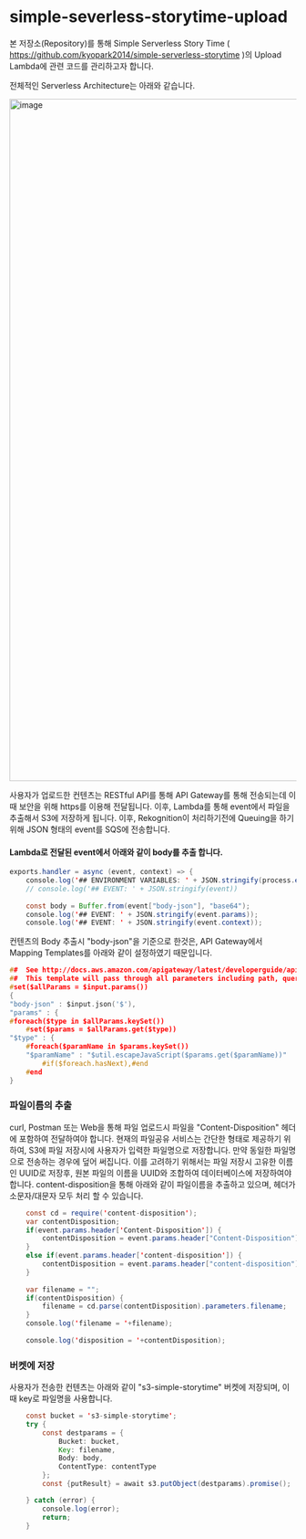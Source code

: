 # simple-severless-storytime-upload

본 저장소(Repository)를 통해 Simple Serverless Story Time ( https://github.com/kyopark2014/simple-serverless-storytime )의 Upload Lambda에 관련 코드를 관리하고자 합니다.

전체적인 Serverless Architecture는 아래와 같습니다. 

<img width="1195" alt="image" src="https://user-images.githubusercontent.com/52392004/154789870-4c21323d-6c01-4999-aac1-0119fdb71c02.png">

사용자가 업로드한 컨텐츠는 RESTful API를 통해 API Gateway를 통해 전송되는데 이때 보안을 위해 https를 이용해 전달됩니다. 이후, Lambda를 통해 event에서 파일을 추출해서 S3에 저장하게 됩니다. 이후, Rekognition이 처리하기전에 Queuing을 하기 위해 JSON 형태의 event를 SQS에 전송합니다.


#### Lambda로 전달된 event에서 아래와 같이 body를 추출 합니다. 

```java
exports.handler = async (event, context) => {
    console.log('## ENVIRONMENT VARIABLES: ' + JSON.stringify(process.env));
    // console.log('## EVENT: ' + JSON.stringify(event))
    
    const body = Buffer.from(event["body-json"], "base64");
    console.log('## EVENT: ' + JSON.stringify(event.params));
    console.log('## EVENT: ' + JSON.stringify(event.context));
```

컨텐츠의 Body 추출시 "body-json"을 기준으로 한것은, API Gateway에서 Mapping Templates를 아래와 같이 설정하였기 때문입니다.

```c
##  See http://docs.aws.amazon.com/apigateway/latest/developerguide/api-gateway-mapping-template-reference.html
##  This template will pass through all parameters including path, querystring, header, stage variables, and context through to the integration endpoint via the body/payload
#set($allParams = $input.params())
{
"body-json" : $input.json('$'),
"params" : {
#foreach($type in $allParams.keySet())
    #set($params = $allParams.get($type))
"$type" : {
    #foreach($paramName in $params.keySet())
    "$paramName" : "$util.escapeJavaScript($params.get($paramName))"
        #if($foreach.hasNext),#end
    #end
}
```

### 파일이름의 추출

curl, Postman 또는 Web을 통해 파일 업로드시 파일을 "Content-Disposition" 헤더에 포함하여 전달하여야 합니다. 현재의 파일공유 서비스는 간단한 형태로 제공하기 위하여, S3에 파일 저장시에 사용자가 입력한 파일명으로 저장합니다. 만약 동일한 파일명으로 전송하는 경우에 덮어 써집니다. 이를 고려하기 위해서는 파일 저장시 고유한 이름인 UUID로 저장후, 원본 파일의 이름을 UUID와 조합하여 데이터베이스에 저장하여야 합니다. 
content-disposition을 통해 아래와 같이 파일이름을 추출하고 있으며, 헤더가 소문자/대문자 모두 처리 할 수 있습니다. 

```java
    const cd = require('content-disposition');
    var contentDisposition;
    if(event.params.header['Content-Disposition']) {
        contentDisposition = event.params.header["Content-Disposition"];  
    } 
    else if(event.params.header['content-disposition']) {
        contentDisposition = event.params.header["content-disposition"];  
    }
    
    var filename = "";
    if(contentDisposition) {
        filename = cd.parse(contentDisposition).parameters.filename;
    }
    console.log('filename = '+filename);
    
    console.log('disposition = '+contentDisposition);
````

### 버켓에 저장

사용자가 전송한 컨텐츠는 아래와 같이 "s3-simple-storytime" 버켓에 저장되며, 이때 key로 파일명을 사용합니다. 

```java
    const bucket = 's3-simple-storytime';
    try {
        const destparams = {
            Bucket: bucket, 
            Key: filename,
            Body: body,
            ContentType: contentType
        };
        const {putResult} = await s3.putObject(destparams).promise(); 

    } catch (error) {
        console.log(error);
        return;
    } 
```
